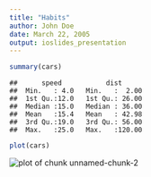```yaml
---
title: "Habits"
author: John Doe
date: March 22, 2005
output: ioslides_presentation
---  
```



```r
summary(cars)
```

```
##      speed           dist       
##  Min.   : 4.0   Min.   :  2.00  
##  1st Qu.:12.0   1st Qu.: 26.00  
##  Median :15.0   Median : 36.00  
##  Mean   :15.4   Mean   : 42.98  
##  3rd Qu.:19.0   3rd Qu.: 56.00  
##  Max.   :25.0   Max.   :120.00
```



```r
plot(cars)
```

![plot of chunk unnamed-chunk-2](figure/unnamed-chunk-2-1.png)

